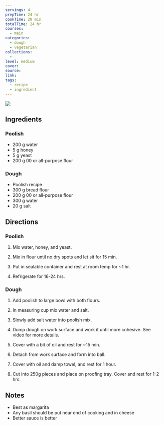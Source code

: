 ```yaml
---
servings: 4
prepTime: 24 hr
cookTime: 20 min
totalTime: 24 hr
courses:
  - main
categories:
  - dough
  - vegetarian
collections:
  -
level: medium
cover:
source:
link:
tags:
  - recipe
  - ingredient
---
```


![](Extras/Attachments/pizzaDough.png)


## Ingredients

### Poolish

- 200 g water
- 5 g honey
- 5 g yeast
- 200 g 00 or all-purpose flour

### Dough

- Poolish recipe
- 300 g bread flour
- 200 g 00 or all-purpose flour
- 300 g water
- 20 g salt


## Directions

### Poolish

1. Mix water, honey, and yeast.

2. Mix in flour until no dry spots and let sit for 15 min.

3. Put in sealable container and rest at room temp for ~1 hr.

4. Refrigerate for 16-24 hrs.


### Dough

1. Add poolish to large bowl with both flours.

2. In measuring cup mix water and salt.

3. Slowly add salt water into poolish mix.

4. Dump dough on work surface and work it until more cohesive. See video for more details.

5. Cover with a bit of oil and rest for ~15 min.

6. Detach from work surface and form into ball.

7. Cover with oil and damp towel, and rest for 1 hour.

8. Cut into 250g pieces and place on proofing tray. Cover and rest for 1-2 hrs.


## Notes

- Best as margarita
- Any basil should be put near end of cooking and in cheese
- Better sauce is better
